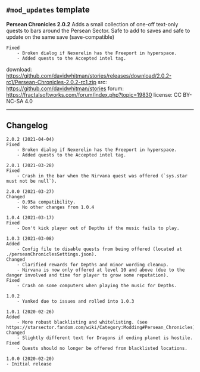 ## `#mod_updates` template

**Persean Chronicles 2.0.2**
Adds a small collection of one-off text-only quests to bars around the Persean Sector.
Safe to add to saves and safe to update on the same save (save-compatible)
```text
Fixed
    - Broken dialog if Nexerelin has the Freeport in hyperspace.
    - Added quests to the Accepted intel tag.
```

download: https://github.com/davidwhitman/stories/releases/download/2.0.2-rc1/Persean-Chronicles-2.0.2-rc1.zip
src: https://github.com/davidwhitman/stories
forum: https://fractalsoftworks.com/forum/index.php?topic=19830
license: CC BY-NC-SA 4.0

------------

## Changelog

```text
2.0.2 (2021-04-04)
Fixed
    - Broken dialog if Nexerelin has the Freeport in hyperspace.
    - Added quests to the Accepted intel tag.

2.0.1 (2021-03-28)
Fixed
    - Crash in the bar when the Nirvana quest was offered (`sys.star must not be null`).
    
2.0.0 (2021-03-27)
Changed
    - 0.95a compatibility.
    - No other changes from 1.0.4
    
1.0.4 (2021-03-17)
Fixed
    - Don't kick player out of Depths if the music fails to play.

1.0.3 (2021-03-08)
Added
    - Config file to disable quests from being offered (located at ./perseanChroniclesSettings.json).
Changed
    - Clarified rewards for Depths and minor wording cleanup.
    - Nirvana is now only offered at level 10 and above (due to the danger involved and time for player to grow some reputation).
Fixed
    - Crash on some computers when playing the music for Depths.

1.0.2
    - Yanked due to issues and rolled into 1.0.3

1.0.1 (2020-02-26)
Added 
    - More robust blacklisting and whitelisting. (see https://starsector.fandom.com/wiki/Category:Modding#Persean_Chronicles)
Changed
    - Slightly different text for Dragons if ending planet is hostile.
Fixed
    - Quests should no longer be offered from blacklisted locations. 

1.0.0 (2020-02-20)
- Initial release
```
